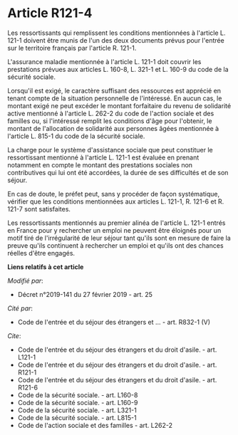 # Article R121-4

Les ressortissants qui remplissent les conditions mentionnées à l'article L. 121-1 doivent être munis de l'un des deux
documents prévus pour l'entrée sur le territoire français par l'article R. 121-1. 

L'assurance maladie mentionnée à l'article L. 121-1 doit couvrir les prestations prévues aux articles L. 160-8, L. 321-1 et
L. 160-9 du code de la sécurité sociale. 

Lorsqu'il est exigé, le caractère suffisant des ressources est apprécié en tenant compte de la situation personnelle de
l'intéressé. En aucun cas, le montant exigé ne peut excéder le montant forfaitaire du revenu de solidarité active mentionné à
l'article L. 262-2 du code de l'action sociale et des familles ou, si l'intéressé remplit les conditions d'âge pour
l'obtenir,          le montant de l'allocation de solidarité aux personnes âgées mentionnée à l'article L. 815-1 du code de
la sécurité sociale. 

La charge pour le système d'assistance sociale que peut constituer le ressortissant mentionné à l'article L. 121-1 est
évaluée en prenant notamment en compte le montant des prestations sociales non contributives qui lui ont été accordées, la
durée de ses difficultés et de son séjour. 

En cas de doute, le préfet peut, sans y procéder de façon systématique, vérifier que les conditions mentionnées aux articles
L. 121-1, R. 121-6 et R. 121-7 sont satisfaites. 

Les ressortissants mentionnés au premier alinéa de l'article L. 121-1 entrés en France pour y rechercher un emploi ne peuvent
être éloignés pour un motif tiré de l'irrégularité de leur séjour tant qu'ils sont en mesure de faire la preuve qu'ils
continuent à rechercher un emploi et qu'ils ont des chances réelles d'être engagés.

**Liens relatifs à cet article**

_Modifié par_:

  - Décret n°2019-141 du 27 février 2019 - art. 25

_Cité par_:

  - Code de l'entrée et du séjour des étrangers et ... - art. R832-1 (V)

_Cite_:

  - Code de l'entrée et du séjour des étrangers et du droit d'asile. - art. L121-1
  - Code de l'entrée et du séjour des étrangers et du droit d'asile. - art. R121-1
  - Code de l'entrée et du séjour des étrangers et du droit d'asile. - art. R121-6
  - Code de la sécurité sociale. - art. L160-8
  - Code de la sécurité sociale. - art. L160-9
  - Code de la sécurité sociale. - art. L321-1
  - Code de la sécurité sociale. - art. L815-1
  - Code de l'action sociale et des familles - art. L262-2
